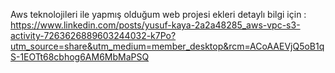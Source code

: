 Aws teknolojileri ile yapmış olduğum  web projesi ekleri detaylı bilgi için : https://www.linkedin.com/posts/yusuf-kaya-2a2a48285_aws-vpc-s3-activity-7263626889603244032-k7Po?utm_source=share&utm_medium=member_desktop&rcm=ACoAAEVjQ5oB1qS-1EOTt68cbhog6AM6MbMaPSQ
